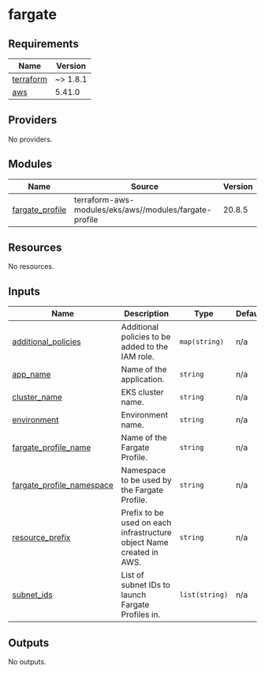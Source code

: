 # fargate

<!-- BEGINNING OF PRE-COMMIT-TERRAFORM DOCS HOOK -->
## Requirements

| Name | Version |
|------|---------|
| <a name="requirement_terraform"></a> [terraform](#requirement\_terraform) | ~> 1.8.1 |
| <a name="requirement_aws"></a> [aws](#requirement\_aws) | 5.41.0 |

## Providers

No providers.

## Modules

| Name | Source | Version |
|------|--------|---------|
| <a name="module_fargate_profile"></a> [fargate\_profile](#module\_fargate\_profile) | terraform-aws-modules/eks/aws//modules/fargate-profile | 20.8.5 |

## Resources

No resources.

## Inputs

| Name | Description | Type | Default | Required |
|------|-------------|------|---------|:--------:|
| <a name="input_additional_policies"></a> [additional\_policies](#input\_additional\_policies) | Additional policies to be added to the IAM role. | `map(string)` | n/a | yes |
| <a name="input_app_name"></a> [app\_name](#input\_app\_name) | Name of the application. | `string` | n/a | yes |
| <a name="input_cluster_name"></a> [cluster\_name](#input\_cluster\_name) | EKS cluster name. | `string` | n/a | yes |
| <a name="input_environment"></a> [environment](#input\_environment) | Environment name. | `string` | n/a | yes |
| <a name="input_fargate_profile_name"></a> [fargate\_profile\_name](#input\_fargate\_profile\_name) | Name of the Fargate Profile. | `string` | n/a | yes |
| <a name="input_fargate_profile_namespace"></a> [fargate\_profile\_namespace](#input\_fargate\_profile\_namespace) | Namespace to be used by the Fargate Profile. | `string` | n/a | yes |
| <a name="input_resource_prefix"></a> [resource\_prefix](#input\_resource\_prefix) | Prefix to be used on each infrastructure object Name created in AWS. | `string` | n/a | yes |
| <a name="input_subnet_ids"></a> [subnet\_ids](#input\_subnet\_ids) | List of subnet IDs to launch Fargate Profiles in. | `list(string)` | n/a | yes |

## Outputs

No outputs.
<!-- END OF PRE-COMMIT-TERRAFORM DOCS HOOK -->
